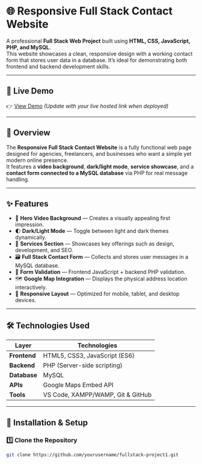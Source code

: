 # 🌐 Responsive Full Stack Contact Website

A professional **Full Stack Web Project** built using **HTML, CSS, JavaScript, PHP, and MySQL**.  
This website showcases a clean, responsive design with a working contact form that stores user data in a database. It’s ideal for demonstrating both frontend and backend development skills.

---

## 🚀 Live Demo
👉 [View Demo](http://localhost/project/) *(Update with your live hosted link when deployed)*

---

## 📖 Overview

The **Responsive Full Stack Contact Website** is a fully functional web page designed for agencies, freelancers, and businesses who want a simple yet modern online presence.  
It features a **video background**, **dark/light mode**, **service showcase**, and a **contact form connected to a MySQL database** via PHP for real message handling.

---

## ✨ Features

- 🎥 **Hero Video Background** — Creates a visually appealing first impression.  
- 🌓 **Dark/Light Mode** — Toggle between light and dark themes dynamically.  
- 🧩 **Services Section** — Showcases key offerings such as design, development, and SEO.  
- 🗃️ **Full Stack Contact Form** — Collects and stores user messages in a MySQL database.  
- 🧠 **Form Validation** — Frontend JavaScript + backend PHP validation.  
- 🗺️ **Google Map Integration** — Displays the physical address location interactively.  
- 📱 **Responsive Layout** — Optimized for mobile, tablet, and desktop devices.  

---

## 🛠️ Technologies Used

| Layer | Technologies |
|-------|---------------|
| **Frontend** | HTML5, CSS3, JavaScript (ES6) |
| **Backend** | PHP (Server-side scripting) |
| **Database** | MySQL |
| **APIs** | Google Maps Embed API |
| **Tools** | VS Code, XAMPP/WAMP, Git & GitHub |

---

## 🧰 Installation & Setup

### 1️⃣ Clone the Repository
```bash
git clone https://github.com/yourusername/fullstack-project1.git
